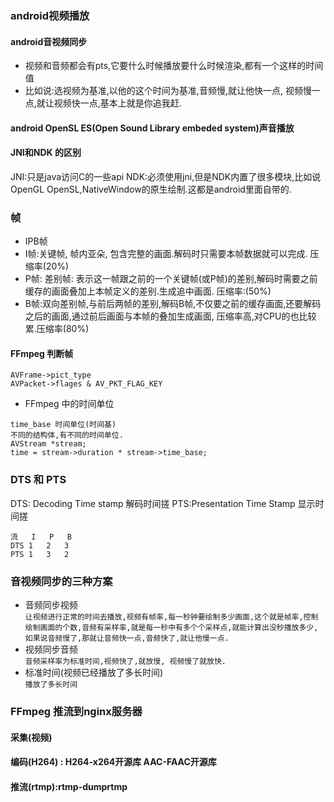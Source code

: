 ###  android视频播放
#### android音视频同步
- 视频和音频都会有pts,它要什么时候播放要什么时候渲染,都有一个这样的时间值
- 比如说:选视频为基准,以他的这个时间为基准,音频慢,就让他快一点, 视频慢一点,就让视频快一点,基本上就是你追我赶.

#### android OpenSL ES(Open Sound Library embeded system)声音播放

#### JNI和NDK 的区别
JNI:只是java访问C的一些api
NDK:必须使用jni,但是NDK内置了很多模块,比如说OpenGL OpenSL,NativeWindow的原生绘制.这都是android里面自带的.

### 帧
- IPB帧
- I帧:关键帧, 帧内亚朵, 包含完整的画面.解码时只需要本帧数据就可以完成.  压缩率(20%)
- P帧: 差别帧: 表示这一帧跟之前的一个关键帧(或P帧)的差别,解码时需要之前缓存的画面叠加上本帧定义的差别.生成追中画面.  压缩率:(50%)
- B帧:双向差别帧,与前后两帧的差别,解码B帧,不仅要之前的缓存画面,还要解码之后的画面,通过前后画面与本帧的叠加生成画面, 压缩率高,对CPU的也比较累.压缩率(80%)  
#### FFmpeg 判断帧
```
AVFrame->pict_type
AVPacket->flages & AV_PKT_FLAG_KEY
```
- FFmpeg 中的时间单位
```
time_base 时间单位(时间基)
不同的结构体,有不同的时间单位.
AVStream *stream;
time = stream->duration * stream->time_base;
```

### DTS 和 PTS
DTS: Decoding Time stamp 解码时间搓
PTS:Presentation Time Stamp 显示时间搓

```
流	I	P	B
DTS	1	2	3
PTS	1	3	2
```
### 音视频同步的三种方案
- 音频同步视频  
`让视频进行正常的时间去播放,视频有帧率,每一秒钟要绘制多少画面,这个就是帧率,控制绘制画面的个数,音频有采样率,就是每一秒中有多个个采样点,就能计算出没秒播放多少,如果说音频慢了,那就让音频快一点,音频快了,就让他慢一点.`
- 视频同步音频  
`音频采样率为标准时间,视频快了,就放慢, 视频慢了就放快.`
- 标准时间(视频已经播放了多长时间)  
`播放了多长时间`


### FFmpeg 推流到nginx服务器
#### 采集(视频)
#### 编码(H264) : H264-x264开源库  AAC-FAAC开源库
#### 推流(rtmp):rtmp-dumprtmp